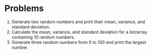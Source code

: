 # Problems

1. Generate two random numbers and print their mean, variance, and standard deviation.
2. Calculate the mean, variance, and standard deviation for a list/array containing 10 random numbers.
3. Generate three random numbers from 0 to 100 and print the largest number.